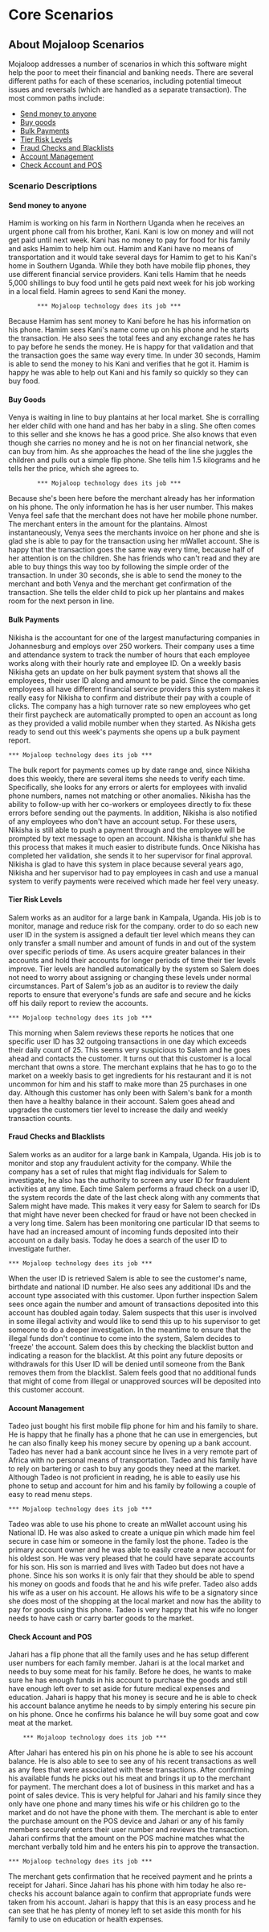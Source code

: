 # Core Scenarios

## About Mojaloop Scenarios

Mojaloop addresses a number of scenarios in which this software might help the poor to meet their financial and banking needs. There are several different paths for each of these scenarios, including potential timeout issues and reversals \(which are handled as a separate transaction\). The most common paths include:

* [Send money to anyone](#send-money-to-anyone)
* [Buy goods](#buy-goods)
* [Bulk Payments](#bulk-payments)
* [Tier Risk Levels](#tier-risk-levels)
* [Fraud Checks and Blacklists](#fraud-checks-and-blacklists)
* [Account Management](#account-management)
* [Check Account and POS](#check-account-and-pos)

### Scenario Descriptions

#### Send money to anyone

Hamim is working on his farm in Northern Uganda when he receives an urgent phone call from his brother, Kani. Kani is low on money and will not get paid until next week. Kani has no money to pay for food for his family and asks Hamim to help him out. Hamim and Kani have no means of transportation and it would take several days for Hamim to get to his Kani's home in Southern Uganda. While they both have mobile flip phones, they use different financial service providers. Kani tells Hamim that he needs 5,000 shillings to buy food until he gets paid next week for his job working in a local field. Hamin agrees to send Kani the money.

```text
        *** Mojaloop technology does its job ***
```

Because Hamim has sent money to Kani before he has his information on his phone. Hamim sees Kani's name come up on his phone and he starts the transaction. He also sees the total fees and any exchange rates he has to pay before he sends the money. He is happy for that validation and that the transaction goes the same way every time. In under 30 seconds, Hamim is able to send the money to his Kani and verifies that he got it. Hamim is happy he was able to help out Kani and his family so quickly so they can buy food.

#### Buy Goods

Venya is waiting in line to buy plantains at her local market. She is corralling her elder child with one hand and has her baby in a sling. She often comes to this seller and she knows he has a good price. She also knows that even though she carries no money and he is not on her financial network, she can buy from him. As she approaches the head of the line she juggles the children and pulls out a simple flip phone. She tells him 1.5 kilograms and he tells her the price, which she agrees to.

```text
        *** Mojaloop technology does its job ***
```

Because she's been here before the merchant already has her information on his phone. The only information he has is her user number. This makes Venya feel safe that the merchant does not have her mobile phone number. The merchant enters in the amount for the plantains. Almost instantaneously, Venya sees the merchants invoice on her phone and she is glad she is able to pay for the transaction using her mWallet account. She is happy that the transaction goes the same way every time, because half of her attention is on the children. She has friends who can't read and they are able to buy things this way too by following the simple order of the transaction. In under 30 seconds, she is able to send the money to the merchant and both Venya and the merchant get confirmation of the transaction. She tells the elder child to pick up her plantains and makes room for the next person in line.

#### Bulk Payments

Nikisha is the accountant for one of the largest manufacturing companies in Johannesburg and employs over 250 workers. Their company uses a time and attendance system to track the number of hours that each employee works along with their hourly rate and employee ID. On a weekly basis Nikisha gets an update on her bulk payment system that shows all the employees, their user ID along and amount to be paid. Since the companies employees all have different financial service providers this system makes it really easy for Nikisha to confirm and distribute their pay with a couple of clicks. The company has a high turnover rate so new employees who get their first paycheck are automatically prompted to open an account as long as they provided a valid mobile number when they started. As Nikisha gets ready to send out this week's payments she opens up a bulk payment report.

```text
*** Mojaloop technology does its job ***
```

The bulk report for payments comes up by date range and, since Nikisha does this weekly, there are several items she needs to verify each time. Specifically, she looks for any errors or alerts for employees with invalid phone numbers, names not matching or other anomalies. Nikisha has the ability to follow-up with her co-workers or employees directly to fix these errors before sending out the payments. In addition, Nikisha is also notified of any employees who don't have an account setup. For these users, Nikisha is still able to push a payment through and the employee will be prompted by text message to open an account. Nikisha is thankful she has this process that makes it much easier to distribute funds. Once Nikisha has completed her validation, she sends it to her supervisor for final approval. Nikisha is glad to have this system in place because several years ago, Nikisha and her supervisor had to pay employees in cash and use a manual system to verify payments were received which made her feel very uneasy.

#### Tier Risk Levels

Salem works as an auditor for a large bank in Kampala, Uganda. His job is to monitor, manage and reduce risk for the company. order to do so each new user ID in the system is assigned a default tier level which means they can only transfer a small number and amount of funds in and out of the system over specific periods of time. As users acquire greater balances in their accounts and hold their accounts for longer periods of time their tier levels improve. Tier levels are handled automatically by the system so Salem does not need to worry about assigning or changing these levels under normal circumstances. Part of Salem's job as an auditor is to review the daily reports to ensure that everyone's funds are safe and secure and he kicks off his daily report to review the accounts.

```text
*** Mojaloop technology does its job ***
```

This morning when Salem reviews these reports he notices that one specific user ID has 32 outgoing transactions in one day which exceeds their daily count of 25. This seems very suspicious to Salem and he goes ahead and contacts the customer. It turns out that this customer is a local merchant that owns a store. The merchant explains that he has to go to the market on a weekly basis to get ingredients for his restaurant and it is not uncommon for him and his staff to make more than 25 purchases in one day. Although this customer has only been with Salem's bank for a month then have a healthy balance in their account. Salem goes ahead and upgrades the customers tier level to increase the daily and weekly transaction counts.

#### Fraud Checks and Blacklists

Salem works as an auditor for a large bank in Kampala, Uganda. His job is to monitor and stop any fraudulent activity for the company. While the company has a set of rules that might flag individuals for Salem to investigate, he also has the authority to screen any user ID for fraudulent activities at any time. Each time Salem performs a fraud check on a user ID, the system records the date of the last check along with any comments that Salem might have made. This makes it very easy for Salem to search for IDs that might have never been checked for fraud or have not been checked in a very long time. Salem has been monitoring one particular ID that seems to have had an increased amount of incoming funds deposited into their account on a daily basis. Today he does a search of the user ID to investigate further.

```text
*** Mojaloop technology does its job ***
```

When the user ID is retrieved Salem is able to see the customer's name, birthdate and national ID number. He also sees any additional IDs and the account type associated with this customer. Upon further inspection Salem sees once again the number and amount of transactions deposited into this account has doubled again today. Salem suspects that this user is involved in some illegal activity and would like to send this up to his supervisor to get someone to do a deeper investigation. In the meantime to ensure that the illegal funds don't continue to come into the system, Salem decides to 'freeze' the account. Salem does this by checking the blacklist button and indicating a reason for the blacklist. At this point any future deposits or withdrawals for this User ID will be denied until someone from the Bank removes them from the blacklist. Salem feels good that no additional funds that might of come from illegal or unapproved sources will be deposited into this customer account.

#### Account Management

Tadeo just bought his first mobile flip phone for him and his family to share. He is happy that he finally has a phone that he can use in emergencies, but he can also finally keep his money secure by opening up a bank account. Tadeo has never had a bank account since he lives in a very remote part of Africa with no personal means of transportation. Tadeo and his family have to rely on bartering or cash to buy any goods they need at the market. Although Tadeo is not proficient in reading, he is able to easily use his phone to setup and account for him and his family by following a couple of easy to read menu steps.

```text
*** Mojaloop technology does its job ***
```

Tadeo was able to use his phone to create an mWallet account using his National ID. He was also asked to create a unique pin which made him feel secure in case him or someone in the family lost the phone. Tadeo is the primary account owner and he was able to easily create a new account for his oldest son. He was very pleased that he could have separate accounts for his son. His son is married and lives with Tadeo but does not have a phone. Since his son works it is only fair that they should be able to spend his money on goods and foods that he and his wife prefer. Tadeo also adds his wife as a user on his account. He allows his wife to be a signatory since she does most of the shopping at the local market and now has the ability to pay for goods using this phone. Tadeo is very happy that his wife no longer needs to have cash or carry barter goods to the market.

#### Check Account and POS

Jahari has a flip phone that all the family uses and he has setup different user numbers for each family member. Jahari is at the local market and needs to buy some meat for his family. Before he does, he wants to make sure he has enough funds in his account to purchase the goods and still have enough left over to set aside for future medical expenses and education. Jahari is happy that his money is secure and he is able to check his account balance anytime he needs to by simply entering his secure pin on his phone. Once he confirms his balance he will buy some goat and cow meat at the market.

```text
    *** Mojaloop technology does its job ***
```

After Jahari has entered his pin on his phone he is able to see his account balance. He is also able to see to see any of his recent transactions as well as any fees that were associated with these transactions. After confirming his available funds he picks out his meat and brings it up to the merchant for payment. The merchant does a lot of business in this market and has a point of sales device. This is very helpful for Jahari and his family since they only have one phone and many times his wife or his children go to the market and do not have the phone with them. The merchant is able to enter the purchase amount on the POS device and Jahari or any of his family members securely enters their user number and reviews the transaction. Jahari confirms that the amount on the POS machine matches what the merchant verbally told him and he enters his pin to approve the transaction.

```text
*** Mojaloop technology does its job ***
```

The merchant gets confirmation that he received payment and he prints a receipt for Jahari. Since Jahari has his phone with him today he also re-checks his account balance again to confirm that appropriate funds were taken from his account. Jahari is happy that this is an easy process and he can see that he has plenty of money left to set aside this month for his family to use on education or health expenses.
